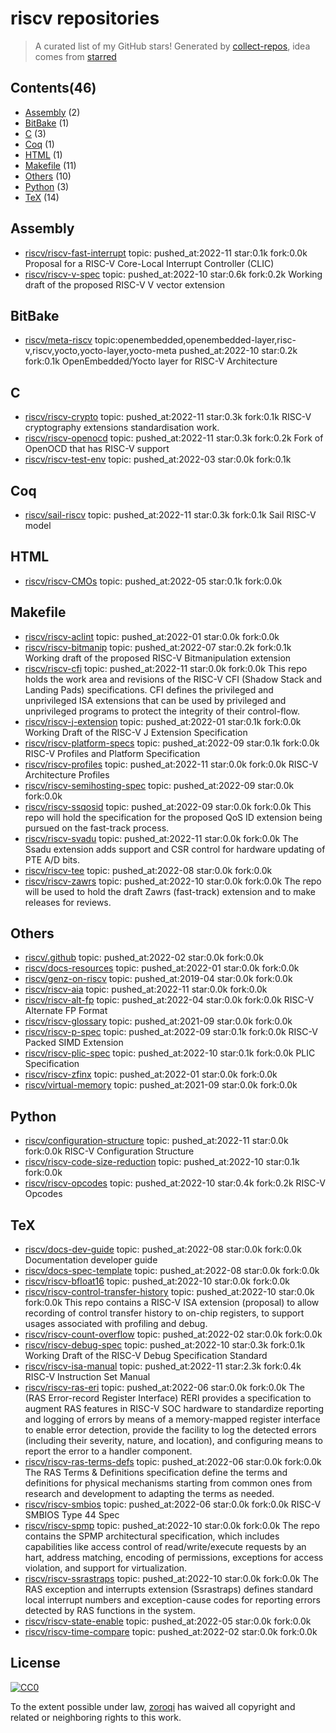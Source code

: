 # riscv repositories


> A curated list of my GitHub stars!  Generated by [collect-repos](https://github.com/zoroqi/collect-repos), idea comes from [starred](https://github.com/maguowei/starred)  


## Contents(46)

- [Assembly](#assembly) (2)
- [BitBake](#bitbake) (1)
- [C](#c) (3)
- [Coq](#coq) (1)
- [HTML](#html) (1)
- [Makefile](#makefile) (11)
- [Others](#others) (10)
- [Python](#python) (3)
- [TeX](#tex) (14)

## Assembly

- [riscv/riscv-fast-interrupt](https://github.com/riscv/riscv-fast-interrupt) topic: pushed_at:2022-11 star:0.1k fork:0.0k Proposal for a RISC-V Core-Local Interrupt Controller (CLIC)
- [riscv/riscv-v-spec](https://github.com/riscv/riscv-v-spec) topic: pushed_at:2022-10 star:0.6k fork:0.2k Working draft of the proposed RISC-V V vector extension

## BitBake

- [riscv/meta-riscv](https://github.com/riscv/meta-riscv) topic:openembedded,openembedded-layer,risc-v,riscv,yocto,yocto-layer,yocto-meta pushed_at:2022-10 star:0.2k fork:0.1k OpenEmbedded/Yocto layer for RISC-V Architecture

## C

- [riscv/riscv-crypto](https://github.com/riscv/riscv-crypto) topic: pushed_at:2022-11 star:0.3k fork:0.1k RISC-V cryptography extensions standardisation work.
- [riscv/riscv-openocd](https://github.com/riscv/riscv-openocd) topic: pushed_at:2022-11 star:0.3k fork:0.2k Fork of OpenOCD that has RISC-V support
- [riscv/riscv-test-env](https://github.com/riscv/riscv-test-env) topic: pushed_at:2022-03 star:0.0k fork:0.1k 

## Coq

- [riscv/sail-riscv](https://github.com/riscv/sail-riscv) topic: pushed_at:2022-11 star:0.3k fork:0.1k Sail RISC-V model

## HTML

- [riscv/riscv-CMOs](https://github.com/riscv/riscv-CMOs) topic: pushed_at:2022-05 star:0.1k fork:0.0k 

## Makefile

- [riscv/riscv-aclint](https://github.com/riscv/riscv-aclint) topic: pushed_at:2022-01 star:0.0k fork:0.0k 
- [riscv/riscv-bitmanip](https://github.com/riscv/riscv-bitmanip) topic: pushed_at:2022-07 star:0.2k fork:0.1k Working draft of the proposed RISC-V Bitmanipulation extension
- [riscv/riscv-cfi](https://github.com/riscv/riscv-cfi) topic: pushed_at:2022-11 star:0.0k fork:0.0k This repo holds the work area and revisions of the RISC-V CFI (Shadow Stack and Landing Pads) specifications. CFI defines the privileged and unprivileged ISA extensions that can be used by privileged and unprivileged programs to protect the integrity of their control-flow.
- [riscv/riscv-j-extension](https://github.com/riscv/riscv-j-extension) topic: pushed_at:2022-01 star:0.1k fork:0.0k Working Draft of the RISC-V J Extension Specification
- [riscv/riscv-platform-specs](https://github.com/riscv/riscv-platform-specs) topic: pushed_at:2022-09 star:0.1k fork:0.0k RISC-V Profiles and Platform Specification
- [riscv/riscv-profiles](https://github.com/riscv/riscv-profiles) topic: pushed_at:2022-11 star:0.0k fork:0.0k RISC-V Architecture Profiles
- [riscv/riscv-semihosting-spec](https://github.com/riscv/riscv-semihosting-spec) topic: pushed_at:2022-09 star:0.0k fork:0.0k 
- [riscv/riscv-ssqosid](https://github.com/riscv/riscv-ssqosid) topic: pushed_at:2022-09 star:0.0k fork:0.0k This repo will hold the specification for the proposed QoS ID extension being pursued on the fast-track process.
- [riscv/riscv-svadu](https://github.com/riscv/riscv-svadu) topic: pushed_at:2022-11 star:0.0k fork:0.0k The Ssadu extension adds support and CSR control for hardware updating of PTE A/D bits.
- [riscv/riscv-tee](https://github.com/riscv/riscv-tee) topic: pushed_at:2022-08 star:0.0k fork:0.0k 
- [riscv/riscv-zawrs](https://github.com/riscv/riscv-zawrs) topic: pushed_at:2022-10 star:0.0k fork:0.0k The repo will be used to hold the draft Zawrs (fast-track) extension and to make releases for reviews. 

## Others

- [riscv/.github](https://github.com/riscv/.github) topic: pushed_at:2022-02 star:0.0k fork:0.0k 
- [riscv/docs-resources](https://github.com/riscv/docs-resources) topic: pushed_at:2022-01 star:0.0k fork:0.0k 
- [riscv/genz-on-riscv](https://github.com/riscv/genz-on-riscv) topic: pushed_at:2019-04 star:0.0k fork:0.0k 
- [riscv/riscv-aia](https://github.com/riscv/riscv-aia) topic: pushed_at:2022-11 star:0.0k fork:0.0k 
- [riscv/riscv-alt-fp](https://github.com/riscv/riscv-alt-fp) topic: pushed_at:2022-04 star:0.0k fork:0.0k RISC-V Alternate FP Format
- [riscv/riscv-glossary](https://github.com/riscv/riscv-glossary) topic: pushed_at:2021-09 star:0.0k fork:0.0k 
- [riscv/riscv-p-spec](https://github.com/riscv/riscv-p-spec) topic: pushed_at:2022-09 star:0.1k fork:0.0k RISC-V Packed SIMD Extension
- [riscv/riscv-plic-spec](https://github.com/riscv/riscv-plic-spec) topic: pushed_at:2022-10 star:0.1k fork:0.0k PLIC Specification
- [riscv/riscv-zfinx](https://github.com/riscv/riscv-zfinx) topic: pushed_at:2022-01 star:0.0k fork:0.0k 
- [riscv/virtual-memory](https://github.com/riscv/virtual-memory) topic: pushed_at:2021-09 star:0.0k fork:0.0k 

## Python

- [riscv/configuration-structure](https://github.com/riscv/configuration-structure) topic: pushed_at:2022-11 star:0.0k fork:0.0k RISC-V Configuration Structure
- [riscv/riscv-code-size-reduction](https://github.com/riscv/riscv-code-size-reduction) topic: pushed_at:2022-10 star:0.1k fork:0.0k 
- [riscv/riscv-opcodes](https://github.com/riscv/riscv-opcodes) topic: pushed_at:2022-10 star:0.4k fork:0.2k RISC-V Opcodes

## TeX

- [riscv/docs-dev-guide](https://github.com/riscv/docs-dev-guide) topic: pushed_at:2022-08 star:0.0k fork:0.0k Documentation developer guide
- [riscv/docs-spec-template](https://github.com/riscv/docs-spec-template) topic: pushed_at:2022-08 star:0.0k fork:0.0k 
- [riscv/riscv-bfloat16](https://github.com/riscv/riscv-bfloat16) topic: pushed_at:2022-10 star:0.0k fork:0.0k 
- [riscv/riscv-control-transfer-history](https://github.com/riscv/riscv-control-transfer-history) topic: pushed_at:2022-10 star:0.0k fork:0.0k This repo contains a RISC-V ISA extension (proposal) to allow recording of control transfer history to on-chip registers, to support usages associated with profiling and debug.
- [riscv/riscv-count-overflow](https://github.com/riscv/riscv-count-overflow) topic: pushed_at:2022-02 star:0.0k fork:0.0k 
- [riscv/riscv-debug-spec](https://github.com/riscv/riscv-debug-spec) topic: pushed_at:2022-10 star:0.3k fork:0.1k Working Draft of the RISC-V Debug Specification Standard
- [riscv/riscv-isa-manual](https://github.com/riscv/riscv-isa-manual) topic: pushed_at:2022-11 star:2.3k fork:0.4k RISC-V Instruction Set Manual
- [riscv/riscv-ras-eri](https://github.com/riscv/riscv-ras-eri) topic: pushed_at:2022-06 star:0.0k fork:0.0k The (RAS Error-record Register Interface) RERI provides a specification to augment RAS features in RISC-V SOC hardware to standardize reporting and logging of errors by means of a memory-mapped register interface to enable error detection, provide the facility to log the detected errors (including their severity, nature, and location), and configuring means to report the error to a handler component.
- [riscv/riscv-ras-terms-defs](https://github.com/riscv/riscv-ras-terms-defs) topic: pushed_at:2022-06 star:0.0k fork:0.0k The RAS Terms & Definitions specification define the terms and definitions for physical mechanisms starting from common ones from research and development to adapting the terms as needed.
- [riscv/riscv-smbios](https://github.com/riscv/riscv-smbios) topic: pushed_at:2022-06 star:0.0k fork:0.0k RISC-V SMBIOS Type 44 Spec
- [riscv/riscv-spmp](https://github.com/riscv/riscv-spmp) topic: pushed_at:2022-10 star:0.0k fork:0.0k The repo contains the SPMP architectural specification, which includes capabilities like access control of read/write/execute requests by an hart, address matching, encoding of permissions, exceptions for access violation, and support for virtualization.
- [riscv/riscv-ssrastraps](https://github.com/riscv/riscv-ssrastraps) topic: pushed_at:2022-10 star:0.0k fork:0.0k The RAS exception and interrupts extension (Ssrastraps) defines standard local interrupt numbers and exception-cause codes for reporting errors detected by RAS functions in the system.
- [riscv/riscv-state-enable](https://github.com/riscv/riscv-state-enable) topic: pushed_at:2022-05 star:0.0k fork:0.0k 
- [riscv/riscv-time-compare](https://github.com/riscv/riscv-time-compare) topic: pushed_at:2022-02 star:0.0k fork:0.0k 


## License

[![CC0](http://mirrors.creativecommons.org/presskit/buttons/88x31/svg/cc-zero.svg)](https://creativecommons.org/publicdomain/zero/1.0/)

To the extent possible under law, [zoroqi](https://github.com/zoroqi) has waived all copyright and related or neighboring rights to this work.
